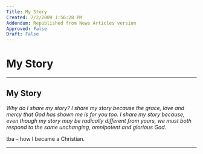 ```yaml
---
Title: My Story
Created: 7/2/2009 1:56:28 PM
Addendum: Republished from News Articles version
Approved: False
Draft: False
---
```

# My Story

---

## My Story


*Why do I share my story? I share my story because the grace, love and mercy that God has shown me is for you too. I share my story because, even though my story may be radically different from yours, we must both respond to the same unchanging, omnipotent and glorious God.*



tba – how I became a Christian.


<script src="/DesktopModules/itcMetaPost/js/m.js" type="text/javascript"></script>


---

